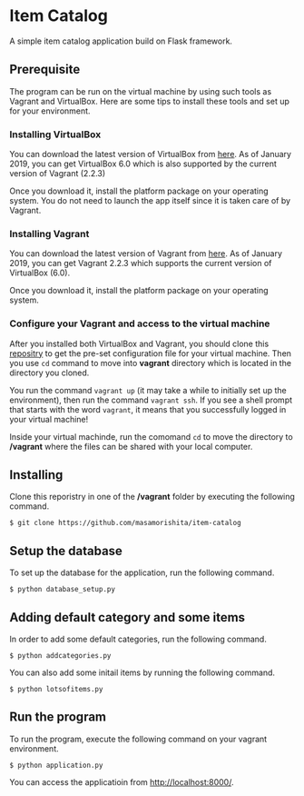 # Item Catalog
A simple item catalog application build on Flask framework.

## Prerequisite
The program can be run on the virtual machine by using such tools as Vagrant and VirtualBox.
Here are some tips to install these tools and set up for your environment.

### Installing VirtualBox
You can download the latest version of VirtualBox from [here](https://www.virtualbox.org/wiki/Downloads). As of January 2019, you can get VirtualBox 6.0 which is also supported by the current version of Vagrant (2.2.3)

Once you download it, install the platform package on your operating system. You do not need to launch the app itself since it is taken care of by Vagrant.


### Installing Vagrant
You can download the latest version of Vagrant from [here](https://www.vagrantup.com/downloads.html). As of January 2019, you can get Vagrant 2.2.3 which supports the current version of VirtualBox (6.0).

Once you download it, install the platform package on your operating system.

### Configure your Vagrant and access to the virtual machine
After you installed both VirtualBox and Vagrant, you should clone this [repositry](https://github.com/udacity/fullstack-nanodegree-vm) to get the pre-set configuration file for your virtual machine.
Then you use `cd` command to move into **vagrant** directory which is located in the directory you cloned.

You run the command `vagrant up` (it may take a while to initially set up the environment), then run the command `vagrant ssh`.
If you see a shell prompt that starts with the word `vagrant`, it means that you successfully logged in your virtual machine!

Inside your virtual machinde, run the comomand `cd` to move the directory to **/vagrant** where the files can be shared with your local computer.


## Installing
Clone this reporistry in one of the **/vagrant** folder by executing the following command.
```
$ git clone https://github.com/masamorishita/item-catalog
```

## Setup the database
To set up the database for the application, run the following command.
```
$ python database_setup.py
```

## Adding default category and some items
In order to add some default categories, run the following command.
```
$ python addcategories.py
```

You can also add some initail items by running the following command.
```
$ python lotsofitems.py
```

## Run the program
To run the program, execute the following command on your vagrant environment.
```
$ python application.py
```

You can access the applicatioin from [http://localhost:8000/](http://localhost:8000/).
